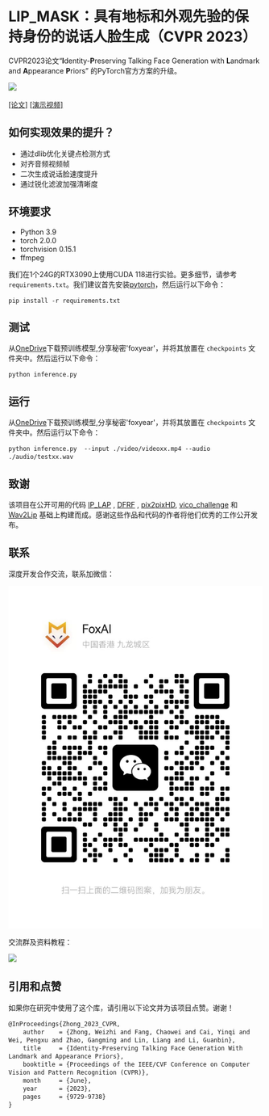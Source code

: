 # LIP_MASK：具有地标和外观先验的保持身份的说话人脸生成（CVPR 2023）

CVPR2023论文“**I**dentity-**P**reserving Talking Face Generation with **L**andmark and **A**ppearance **P**riors” 的PyTorch官方方案的升级。

<img src='./CVPR2023framework.png' width=900>

[[论文]](https://arxiv.org/abs/2305.08293) [[演示视频]](https://youtu.be/wtb689iTJC8)

## 如何实现效果的提升？
- 通过dlib优化关键点检测方式
- 对齐音频视频帧
- 二次生成说话脸速度提升
- 通过锐化滤波加强清晰度

## 环境要求
- Python 3.9
- torch  2.0.0
- torchvision 0.15.1
- ffmpeg

我们在1个24G的RTX3090上使用CUDA 118进行实验。更多细节，请参考 `requirements.txt`。我们建议首先安装[pytorch](https://pytorch.org/)，然后运行以下命令：
```
pip install -r requirements.txt
```

## 测试
从[OneDrive](http://cloud.foxyear.cn/s/jMtW)下载预训练模型,分享秘密'foxyear'，并将其放置在 `checkpoints` 文件夹中。然后运行以下命令：
```
python inference.py
```

## 运行
从[OneDrive](http://cloud.foxyear.cn/s/jMtW)下载预训练模型,分享秘密'foxyear'，并将其放置在 `checkpoints` 文件夹中。然后运行以下命令：
```
python inference.py  --input ./video/videoxx.mp4 --audio ./audio/testxx.wav
```

## 致谢
该项目在公开可用的代码 [IP_LAP](https://github.com/Weizhi-Zhong/IP_LAP) , [DFRF](https://github.com/sstzal/DFRF) , [pix2pixHD](https://github.com/NVIDIA/pix2pixHD), [vico_challenge](https://github.com/dc3ea9f/vico_challenge_baseline/tree/a282472ea99a1983ca2ce194665a51c2634a1416/evaluations) 和 [Wav2Lip](https://github.com/Rudrabha/Wav2Lip/tree/master) 基础上构建而成。感谢这些作品和代码的作者将他们优秀的工作公开发布。


## 联系
深度开发合作交流，联系加微信：

<img src='./2.jpg' >

交流群及资料教程：

<img src='./1.jgp' >


## 引用和点赞
如果你在研究中使用了这个库，请引用以下论文并为该项目点赞。谢谢！
```
@InProceedings{Zhong_2023_CVPR,
    author    = {Zhong, Weizhi and Fang, Chaowei and Cai, Yinqi and Wei, Pengxu and Zhao, Gangming and Lin, Liang and Li, Guanbin},
    title     = {Identity-Preserving Talking Face Generation With Landmark and Appearance Priors},
    booktitle = {Proceedings of the IEEE/CVF Conference on Computer Vision and Pattern Recognition (CVPR)},
    month     = {June},
    year      = {2023},
    pages     = {9729-9738}
}
```